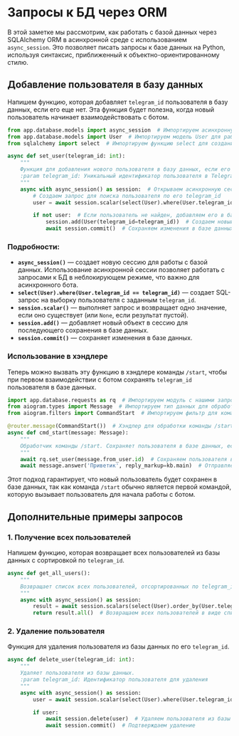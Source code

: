 # Запросы к БД через ORM

В этой заметке мы рассмотрим, как работать с базой данных через SQLAlchemy ORM в асинхронной среде с использованием `async_session`. Это позволяет писать запросы к базе данных на Python, используя синтаксис, приближенный к объектно-ориентированному стилю.

## Добавление пользователя в базу данных

Напишем функцию, которая добавляет `telegram_id` пользователя в базу данных, если его еще нет. Эта функция будет полезна, когда новый пользователь начинает взаимодействовать с ботом.

```python
from app.database.models import async_session  # Импортируем асинхронную сессию для работы с БД
from app.database.models import User  # Импортируем модель User для работы с таблицей пользователей
from sqlalchemy import select  # Импортируем функцию select для создания SQL-запросов

async def set_user(telegram_id: int):
    """
    Функция для добавления нового пользователя в базу данных, если его еще нет.
    :param telegram_id: Уникальный идентификатор пользователя в Telegram
    """
    async with async_session() as session:  # Открываем асинхронную сессию
        # Создаем запрос для поиска пользователя по его telegram_id
        user = await session.scalar(select(User).where(User.telegram_id == telegram_id))

        if not user:  # Если пользователь не найден, добавляем его в базу данных
            session.add(User(telegram_id=telegram_id))  # Создаем новый объект пользователя
            await session.commit()  # Сохраняем изменения в базе данных

```

### Подробности:

- **`async_session()`** — создает новую сессию для работы с базой данных. Использование асинхронной сессии позволяет работать с запросами к БД в неблокирующем режиме, что важно для асинхронного бота.
- **`select(User).where(User.telegram_id == telegram_id)`** — создает SQL-запрос на выборку пользователя с заданным `telegram_id`.
- **`session.scalar()`** — выполняет запрос и возвращает одно значение, если оно существует (или `None`, если результат пустой).
- **`session.add()`** — добавляет новый объект в сессию для последующего сохранения в базе данных.
- **`session.commit()`** — сохраняет изменения в базе данных.

### Использование в хэндлере

Теперь можно вызвать эту функцию в хэндлере команды `/start`, чтобы при первом взаимодействии с ботом сохранять `telegram_id` пользователя в базе данных.

```python
import app.database.requests as rq  # Импортируем модуль с нашими запросами к базе данных
from aiogram.types import Message  # Импортируем тип данных для обработки сообщений
from aiogram.filters import CommandStart  # Импортируем фильтр для команды /start

@router.message(CommandStart())  # Хэндлер для обработки команды /start
async def cmd_start(message: Message):
    """
    Обработчик команды /start. Сохраняет пользователя в базе данных, если он новый.
    """
    await rq.set_user(message.from_user.id)  # Сохраняем пользователя в базе данных
    await message.answer('Приветик', reply_markup=kb.main)  # Отправляем приветственное сообщение

```

Этот подход гарантирует, что новый пользователь будет сохранен в базе данных, так как команда `/start` обычно является первой командой, которую вызывает пользователь для начала работы с ботом.

## Дополнительные примеры запросов

### 1. Получение всех пользователей

Напишем функцию, которая возвращает всех пользователей из базы данных с сортировкой по `telegram_id`.

```python
async def get_all_users():
    """
    Возвращает список всех пользователей, отсортированных по telegram_id.
    """
    async with async_session() as session:
        result = await session.scalars(select(User).order_by(User.telegram_id))
        return result.all()  # Возвращаем всех пользователей в виде списка

```

### 2. Удаление пользователя

Функция для удаления пользователя из базы данных по его `telegram_id`.

```python
async def delete_user(telegram_id: int):
    """
    Удаляет пользователя из базы данных.
    :param telegram_id: Идентификатор пользователя для удаления
    """
    async with async_session() as session:
        user = await session.scalar(select(User).where(User.telegram_id == telegram_id))

        if user:
            await session.delete(user)  # Удаляем пользователя из базы данных
            await session.commit()  # Подтверждаем удаление

```